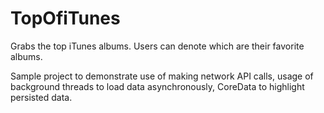 # TopOfiTunes
Grabs the top iTunes albums.  Users can denote which are their favorite albums.  

Sample project to demonstrate use of making network API calls, usage of background threads to load data asynchronously, CoreData to highlight persisted data.

